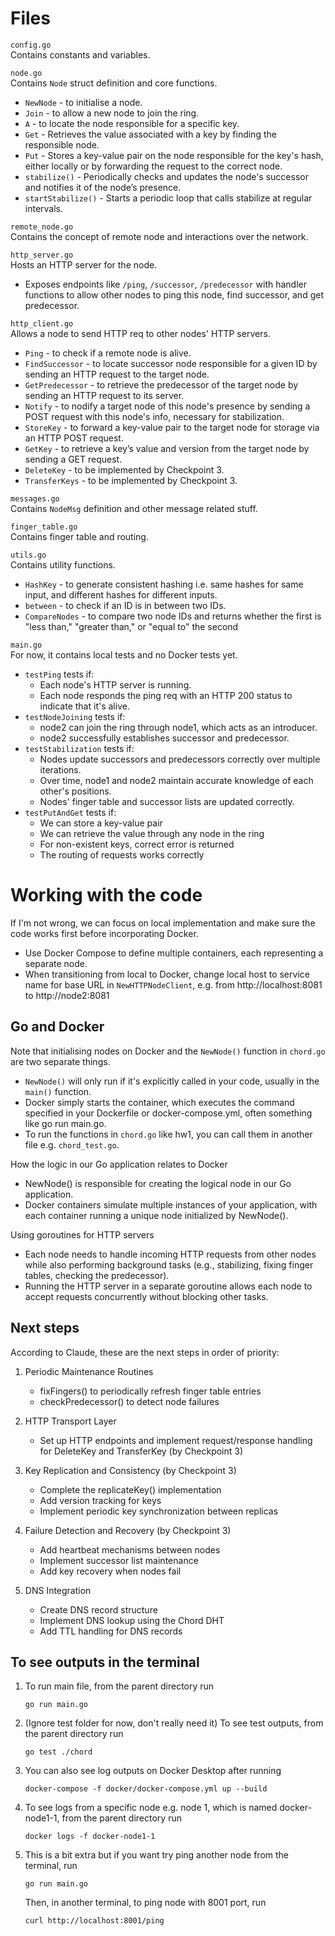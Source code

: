 # Files
`config.go`  
Contains constants and variables.  

`node.go`  
Contains `Node` struct definition and core functions.  
- `NewNode` - to initialise a node.
- `Join` - to allow a new node to join the ring.
- `A` - to locate the node responsible for a specific key.
- `Get` - Retrieves the value associated with a key by finding the responsible node.
- `Put` - Stores a key-value pair on the node responsible for the key's hash, either locally or by forwarding the request to the correct node.
- `stabilize()` - Periodically checks and updates the node's successor and notifies it of the node’s presence.
- `startStabilize()` - Starts a periodic loop that calls stabilize at regular intervals.

`remote_node.go`  
Contains the concept of remote node and interactions over the 
network.

`http_server.go`  
Hosts an HTTP server for the node.
- Exposes endpoints like `/ping`, `/successor`, `/predecessor` with handler functions to allow other nodes to ping this node, find successor, and get predecessor.

`http_client.go`  
Allows a node to send HTTP req to other nodes' HTTP servers.
- `Ping` - to check if a remote node is alive.
- `FindSuccessor` - to locate successor node responsible for a given ID by sending an HTTP request to the target node.
- `GetPredecessor` - to retrieve the predecessor of the target node by sending an HTTP request to its server.
- `Notify` - to nodify a target node of this node's presence by sending a POST request with this node's info, necessary for stabilization.
- `StoreKey` - to forward a key-value pair to the target node for storage via an HTTP POST request.
- `GetKey` - to retrieve a key’s value and version from the target node by sending a GET request.
- `DeleteKey` - to be implemented by Checkpoint 3.
- `TransferKeys` - to be implemented by Checkpoint 3.

`messages.go`  
Contains `NodeMsg` definition and other message related stuff.  

`finger_table.go`  
Contains finger table and routing.  
  
`utils.go`  
Contains utility functions.
- `HashKey` - to generate consistent hashing i.e. same hashes for same input, and different hashes for different inputs.
- `between` - to check if an ID is in between two IDs.  
- `CompareNodes` - to compare two node IDs and returns whether the first is "less than," "greater than," or "equal to" the second

`main.go`  
For now, it contains local tests and no Docker tests yet.  
- `testPing` tests if:
    - Each node's HTTP server is running.
    - Each node responds the ping req with an HTTP 200 status to indicate that it's alive.
- `testNodeJoining` tests if:
    - node2 can join the ring through node1, which acts as an introducer.
    - node2 successfully establishes successor and predecessor.
- `testStabilization` tests if:
    - Nodes update successors and predecessors correctly over multiple iterations.
    - Over time, node1 and node2 maintain accurate knowledge of each other's positions.
    - Nodes' finger table and successor lists are updated correctly.
- `testPutAndGet` tests if:
    - We can store a key-value pair
    - We can retrieve the value through any node in the ring
    - For non-existent keys, correct error is returned
    - The routing of requests works correctly  

# Working with the code
If I'm not wrong, we can focus on local implementation and make sure the code works first before incorporating Docker.
- Use Docker Compose to define multiple containers, each representing a separate node.
- When transitioning from local to Docker, change local host to service name for base URL in `NewHTTPNodeClient`, e.g. from http://localhost:8081 to http://node2:8081

## Go and Docker
Note that initialising nodes on Docker and the `NewNode()` function in `chord.go` are two separate things.  
- `NewNode()` will only run if it's explicitly called in your code, usually in the `main()` function.  
- Docker simply starts the container, which executes the command specified in your Dockerfile or docker-compose.yml, often something like go run main.go.  
- To run the functions in `chord.go` like hw1, you can call them in another file e.g. `chord_test.go`.  

How the logic in our Go application relates to Docker
- NewNode() is responsible for creating the logical node in our Go application.  
- Docker containers simulate multiple instances of your application, with each container running a unique node initialized by NewNode().

Using goroutines for HTTP servers  
- Each node needs to handle incoming HTTP requests from other nodes while also performing background tasks (e.g., stabilizing, fixing finger tables, checking the predecessor).
- Running the HTTP server in a separate goroutine allows each node to accept requests concurrently without blocking other tasks.

## Next steps
According to Claude, these are the next steps in order of priority:  
1) Periodic Maintenance Routines  
    - fixFingers() to periodically refresh finger table entries
    - checkPredecessor() to detect node failures

2) HTTP Transport Layer
    - Set up HTTP endpoints and implement request/response handling for DeleteKey and TransferKey (by Checkpoint 3)

3) Key Replication and Consistency (by Checkpoint 3)
    - Complete the replicateKey() implementation
    - Add version tracking for keys
    - Implement periodic key synchronization between replicas

4) Failure Detection and Recovery (by Checkpoint 3)
    - Add heartbeat mechanisms between nodes
    - Implement successor list maintenance
    - Add key recovery when nodes fail

5) DNS Integration
    - Create DNS record structure
    - Implement DNS lookup using the Chord DHT
    - Add TTL handling for DNS records

## To see outputs in the terminal
1) To run main file, from the parent directory run
    ```
    go run main.go
    ```
2) (Ignore test folder for now, don't really need it) To see test outputs, from the parent directory run
    ```
    go test ./chord
    ```
3) You can also see log outputs on Docker Desktop after running
    ```
    docker-compose -f docker/docker-compose.yml up --build
    ```
4) To see logs from a specific node e.g. node 1, which is named docker-node1-1, from the parent directory run   
    ```
    docker logs -f docker-node1-1
    ```
5) This is a bit extra but if you want try ping another node from the terminal, run
    ```
    go run main.go
    ```
    Then, in another terminal, to ping node with 8001 port, run
    ```
    curl http://localhost:8001/ping
    ```